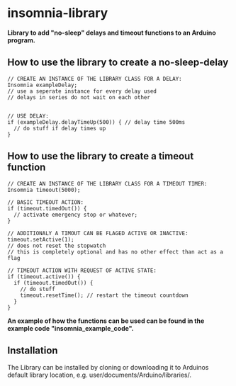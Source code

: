 # insomnia-library 

**Library to add "no-sleep" delays and timeout functions to an Arduino program.**


How to use the library to create a no-sleep-delay
-------------------------------------------------
	// CREATE AN INSTANCE OF THE LIBRARY CLASS FOR A DELAY:
	Insomnia exampleDelay;
	// use a seperate instance for every delay used
	// delays in series do not wait on each other
	
	
	// USE DELAY:
	if (exampleDelay.delayTimeUp(500)) { // delay time 500ms
	  // do stuff if delay times up
	}
	
How to use the library to create a timeout function
------------------------------------------------
	// CREATE AN INSTANCE OF THE LIBRARY CLASS FOR A TIMEOUT TIMER:
	Insomnia timeout(5000);

	// BASIC TIMEOUT ACTION:
	if (timeout.timedOut()) {
	  // activate emergency stop or whatever;
	}
  	
	// ADDITIONALY A TIMOUT CAN BE FLAGED ACTIVE OR INACTIVE:
	timeout.setActive(1); 
	// does not reset the stopwatch
  	// this is completely optional and has no other effect than act as a flag
	
	// TIMEOUT ACTION WITH REQUEST OF ACTIVE STATE:
	if (timeout.active()) {
	  if (timeout.timedOut()) { 
	    // do stuff
	    timeout.resetTime(); // restart the timeout countdown
	  }
	}

 **An example of how the functions can be used can be found in the example code "insomnia_example_code".**	

Installation
------------
The Library can be installed by cloning or downloading it to Arduinos default library location, e.g. user/documents/Arduino/libraries/.


